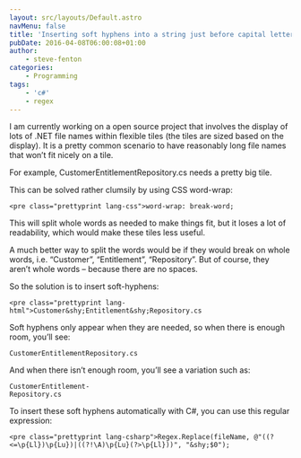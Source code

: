 ```yaml
---
layout: src/layouts/Default.astro
navMenu: false
title: 'Inserting soft hyphens into a string just before capital letters'
pubDate: 2016-04-08T06:00:08+01:00
author:
    - steve-fenton
categories:
    - Programming
tags:
    - 'c#'
    - regex
---
```


I am currently working on a open source project that involves the display of lots of .NET file names within flexible tiles (the tiles are sized based on the display). It is a pretty common scenario to have reasonably long file names that won’t fit nicely on a tile.

For example, CustomerEntitlementRepository.cs needs a pretty big tile.

This can be solved rather clumsily by using CSS word-wrap:

```
<pre class="prettyprint lang-css">word-wrap: break-word;
```
This will split whole words as needed to make things fit, but it loses a lot of readability, which would make these tiles less useful.

A much better way to split the words would be if they would break on whole words, i.e. “Customer”, “Entitlement”, “Repository”. But of course, they aren’t whole words – because there are no spaces.

So the solution is to insert soft-hyphens:

```
<pre class="prettyprint lang-html">Customer&shy;Entitlement&shy;Repository.cs
```
Soft hyphens only appear when they are needed, so when there is enough room, you’ll see:

```
CustomerEntitlementRepository.cs
```
And when there isn’t enough room, you’ll see a variation such as:

```
CustomerEntitlement-
Repository.cs
```
To insert these soft hyphens automatically with C#, you can use this regular expression:

```
<pre class="prettyprint lang-csharp">Regex.Replace(fileName, @"((?<=\p{Ll})\p{Lu})|((?!\A)\p{Lu}(?>\p{Ll}))", "&shy;$0");
```